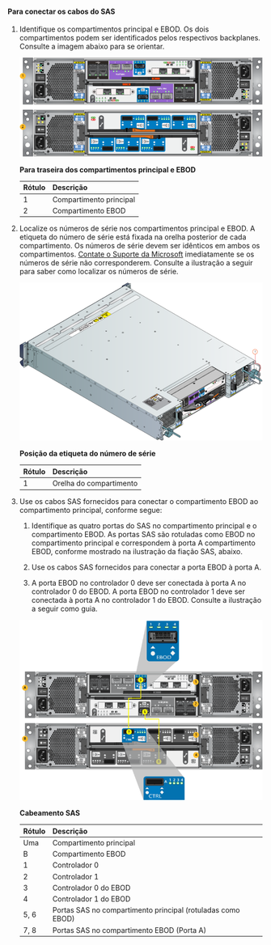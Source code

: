 <!--author=alkohli last changed:02/22/16-->

#### Para conectar os cabos do SAS

1. Identifique os compartimentos principal e EBOD. Os dois compartimentos podem ser identificados pelos respectivos backplanes. Consulte a imagem abaixo para se orientar. 

    ![Backplane dos compartimentos principal e EBOD](./media/storsimple-sas-cable-8600/HCSBackplaneofprimaryandEBODenclosure.png)

    **Para traseira dos compartimentos principal e EBOD**

    |Rótulo|Descrição|
    |:----|:----------|
    |1|Compartimento principal|
    |2|Compartimento EBOD|

2. Localize os números de série nos compartimentos principal e EBOD. A etiqueta do número de série está fixada na orelha posterior de cada compartimento. Os números de série devem ser idênticos em ambos os compartimentos. [Contate o Suporte da Microsoft](../articles/storsimple/storsimple-contact-microsoft-support.md) imediatamente se os números de série não corresponderem. Consulte a ilustração a seguir para saber como localizar os números de série.

    ![Visão traseira do compartimento mostrando o local do número de série](./media/storsimple-sas-cable-8600/HCSRearviewofenclosureindicatinglocationofserialnumbersticker.png)

    **Posição da etiqueta do número de série**

    |Rótulo|Descrição|
    |:----|:----------|
    |1|Orelha do compartimento|

3. Use os cabos SAS fornecidos para conectar o compartimento EBOD ao compartimento principal, conforme segue:

    1. Identifique as quatro portas do SAS no compartimento principal e o compartimento EBOD. As portas SAS são rotuladas como EBOD no compartimento principal e correspondem à porta A compartimento EBOD, conforme mostrado na ilustração da fiação SAS, abaixo.

    2. Use os cabos SAS fornecidos para conectar a porta EBOD à porta A.

    3. A porta EBOD no controlador 0 deve ser conectada à porta A no controlador 0 do EBOD. A porta EBOD no controlador 1 deve ser conectada à porta A no controlador 1 do EBOD. Consulte a ilustração a seguir como guia.
																	
     ![Fiação da SAS para o dispositivo](./media/storsimple-sas-cable-8600/HCSSAScablingforyourdevice.png)

     **Cabeamento SAS**

    |Rótulo|Descrição|
    |:----|:----------|
    |Uma|Compartimento principal|
    |B|Compartimento EBOD|
    |1|Controlador 0|
    |2|Controlador 1|
    |3|Controlador 0 do EBOD|
    |4|Controlador 1 do EBOD|
    |5, 6|Portas SAS no compartimento principal (rotuladas como EBOD)|
    |7, 8|Portas SAS no compartimento EBOD (Porta A)|

<!---HONumber=AcomDC_0224_2016-->